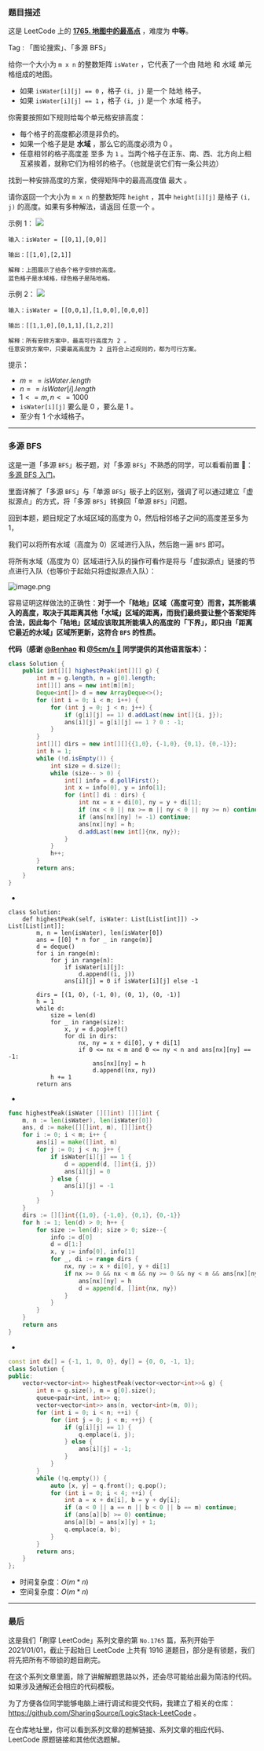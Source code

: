 ### 题目描述

这是 LeetCode 上的 **[1765. 地图中的最高点](https://leetcode-cn.com/problems/map-of-highest-peak/solution/gong-shui-san-xie-duo-yuan-bfs-yun-yong-8sw0f/)** ，难度为 **中等**。

Tag : 「图论搜索」、「多源 BFS」



给你一个大小为 `m x n` 的整数矩阵 `isWater` ，它代表了一个由 陆地 和 水域 单元格组成的地图。

* 如果 `isWater[i][j] == 0` ，格子 `(i, j)` 是一个 陆地 格子。
* 如果 `isWater[i][j] == 1` ，格子 `(i, j)` 是一个 水域 格子。

你需要按照如下规则给每个单元格安排高度：

* 每个格子的高度都必须是非负的。
* 如果一个格子是是 **水域** ，那么它的高度必须为 $0$ 。
* 任意相邻的格子高度差 至多 为 `1` 。当两个格子在正东、南、西、北方向上相互紧挨着，就称它们为相邻的格子。（也就是说它们有一条公共边）

找到一种安排高度的方案，使得矩阵中的最高高度值 最大 。

请你返回一个大小为 `m x n` 的整数矩阵 `height` ，其中 `height[i][j]` 是格子 `(i, j)` 的高度。如果有多种解法，请返回 任意一个 。

示例 1：
![](https://assets.leetcode.com/uploads/2021/01/10/screenshot-2021-01-11-at-82045-am.png)
```
输入：isWater = [[0,1],[0,0]]

输出：[[1,0],[2,1]]

解释：上图展示了给各个格子安排的高度。
蓝色格子是水域格，绿色格子是陆地格。
```
示例 2：
![](https://assets.leetcode.com/uploads/2021/01/10/screenshot-2021-01-11-at-82050-am.png)
```
输入：isWater = [[0,0,1],[1,0,0],[0,0,0]]

输出：[[1,1,0],[0,1,1],[1,2,2]]

解释：所有安排方案中，最高可行高度为 2 。
任意安排方案中，只要最高高度为 2 且符合上述规则的，都为可行方案。
```

提示：
* $m == isWater.length$
* $n == isWater[i].length$
* $1 <= m, n <= 1000$
* `isWater[i][j]` 要么是 $0$ ，要么是 $1$ 。
* 至少有 $1$ 个水域格子。

---

### 多源 BFS

这是一道「多源 `BFS`」板子题，对「多源 `BFS`」不熟悉的同学，可以看看前置 🧀：[多源 BFS 入门](https://mp.weixin.qq.com/s?__biz=MzU4NDE3MTEyMA==&mid=2247487179&idx=1&sn=e30a662c03fba3861254dbcf3fb9d6f2&chksm=fd9ca5d4caeb2cc205804fd17a2ce86b25d0408adc3417e73154f59d37e7cb17e02374f5122c&scene=178&cur_album_id=1917113998693449732#rd)。

里面详解了「多源 `BFS`」与「单源 `BFS`」板子上的区别，强调了可以通过建立「虚拟源点」的方式，将「多源 `BFS`」转换回「单源 `BFS`」问题。

回到本题，题目规定了水域区域的高度为 $0$，然后相邻格子之间的高度差至多为 $1$，

我们可以将所有水域（高度为 $0$）区域进行入队，然后跑一遍 `BFS` 即可。

将所有水域（高度为 $0$）区域进行入队的操作可看作是将与「虚拟源点」链接的节点进行入队（也等价于起始只将虚拟源点入队）：

![image.png](https://pic.leetcode-cn.com/1643414942-ajXGBO-image.png)


容易证明这样做法的正确性：**对于一个「陆地」区域（高度可变）而言，其所能填入的高度，取决于其距离其他「水域」区域的距离，而我们最终要让整个答案矩阵合法，因此每个「陆地」区域应该取其所能填入的高度的「下界」，即只由「距离它最近的水域」区域所更新，这符合 `BFS`  的性质。**

**代码（感谢 [@Benhao](/u/himymben/) 和 [@5cm/s 🌸](/u/megurine/) 同学提供的其他语言版本）：**
```Java
class Solution {
    public int[][] highestPeak(int[][] g) {
        int m = g.length, n = g[0].length;
        int[][] ans = new int[m][n];
        Deque<int[]> d = new ArrayDeque<>();
        for (int i = 0; i < m; i++) {
            for (int j = 0; j < n; j++) {
                if (g[i][j] == 1) d.addLast(new int[]{i, j});
                ans[i][j] = g[i][j] == 1 ? 0 : -1;
            }
        }
        int[][] dirs = new int[][]{{1,0}, {-1,0}, {0,1}, {0,-1}};
        int h = 1;
        while (!d.isEmpty()) {
            int size = d.size();
            while (size-- > 0) {
                int[] info = d.pollFirst();
                int x = info[0], y = info[1];
                for (int[] di : dirs) {
                    int nx = x + di[0], ny = y + di[1];
                    if (nx < 0 || nx >= m || ny < 0 || ny >= n) continue;
                    if (ans[nx][ny] != -1) continue;
                    ans[nx][ny] = h;
                    d.addLast(new int[]{nx, ny});
                }
            }
            h++;
        }
        return ans;
    }
}
```
-
```Python3
class Solution:
    def highestPeak(self, isWater: List[List[int]]) -> List[List[int]]:
        m, n = len(isWater), len(isWater[0])
        ans = [[0] * n for _ in range(m)]
        d = deque()
        for i in range(m):
            for j in range(n):
                if isWater[i][j]:
                    d.append((i, j))
                ans[i][j] = 0 if isWater[i][j] else -1

        dirs = [(1, 0), (-1, 0), (0, 1), (0, -1)]
        h = 1
        while d:
            size = len(d)
            for _ in range(size):
                x, y = d.popleft()
                for di in dirs:
                    nx, ny = x + di[0], y + di[1]
                    if 0 <= nx < m and 0 <= ny < n and ans[nx][ny] == -1:
                        ans[nx][ny] = h
                        d.append((nx, ny))
            h += 1
        return ans
```
-
```Go
func highestPeak(isWater [][]int) [][]int {
    m, n := len(isWater), len(isWater[0])
    ans, d := make([][]int, m), [][]int{}
    for i := 0; i < m; i++ {
        ans[i] = make([]int, n)
        for j := 0; j < n; j++ {
            if isWater[i][j] == 1 {
                d = append(d, []int{i, j})
                ans[i][j] = 0
            } else {
                ans[i][j] = -1
            }
        }
    }
    dirs := [][]int{{1,0}, {-1,0}, {0,1}, {0,-1}}
    for h := 1; len(d) > 0; h++ {
        for size := len(d); size > 0; size--{
            info := d[0]
            d = d[1:]
            x, y := info[0], info[1]
            for _, di := range dirs {
                nx, ny := x + di[0], y + di[1]
                if nx >= 0 && nx < m && ny >= 0 && ny < n && ans[nx][ny] == -1 {
                    ans[nx][ny] = h
                    d = append(d, []int{nx, ny})
                }
            }
        }
    }
    return ans
}
```
-
```C++
const int dx[] = {-1, 1, 0, 0}, dy[] = {0, 0, -1, 1};
class Solution {
public:
    vector<vector<int>> highestPeak(vector<vector<int>>& g) {
        int n = g.size(), m = g[0].size();
        queue<pair<int, int>> q;
        vector<vector<int>> ans(n, vector<int>(m, 0));
        for (int i = 0; i < n; ++i) {
            for (int j = 0; j < m; ++j) {
                if (g[i][j] == 1) {
                    q.emplace(i, j);
                } else {
                    ans[i][j] = -1;
                }
            }
        }
        while (!q.empty()) {
            auto [x, y] = q.front(); q.pop();
            for (int i = 0; i < 4; ++i) {
                int a = x + dx[i], b = y + dy[i];
                if (a < 0 || a == n || b < 0 || b == m) continue;
                if (ans[a][b] >= 0) continue;
                ans[a][b] = ans[x][y] + 1;
                q.emplace(a, b);
            }
        }
        return ans;
    }
};
```
* 时间复杂度：$O(m * n)$
* 空间复杂度：$O(m * n)$

---

### 最后

这是我们「刷穿 LeetCode」系列文章的第 `No.1765` 篇，系列开始于 2021/01/01，截止于起始日 LeetCode 上共有 1916 道题目，部分是有锁题，我们将先把所有不带锁的题目刷完。

在这个系列文章里面，除了讲解解题思路以外，还会尽可能给出最为简洁的代码。如果涉及通解还会相应的代码模板。

为了方便各位同学能够电脑上进行调试和提交代码，我建立了相关的仓库：https://github.com/SharingSource/LogicStack-LeetCode 。

在仓库地址里，你可以看到系列文章的题解链接、系列文章的相应代码、LeetCode 原题链接和其他优选题解。

